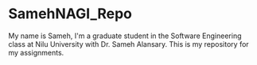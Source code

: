SamehNAGI_Repo
==============
My name is Sameh, I'm a graduate student in the Software Engineering class at Nilu University with Dr. Sameh Alansary. 
This is my repository for my assignments.
